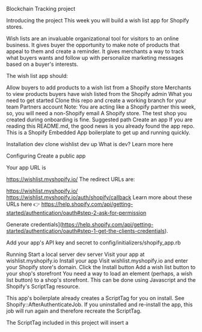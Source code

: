 Blockchain Tracking project

Introducing the project
This week you will build a wish list app for Shopify stores.

Wish lists are an invaluable organizational tool for visitors to an online business. It gives buyer the opportunity to make note of products that appeal to them and create a reminder. It gives merchants a way to track what buyers wants and follow up with personalize marketing messages based on a buyer's interests.

The wish list app should:

Allow buyers to add products to a wish list from a Shopify store
Merchants to view products buyers have wish listed from the Shopify admin
What you need to get started
Clone this repo and create a working branch for your team
Partners account Note: You are acting like a Shopify partner this week, so, you will need a non-Shopify email
A Shopify store. The test shop you created during onboarding is fine.
Suggested path
Create an app
If you are reading this README.md, the good news is you already found the app repo. This is a Shopify Embedded App boilerplate to get up and running quickly.

Installation
dev clone wishlist
dev up
What is dev? Learn more here

Configuring
Create a public app

Your app URL is

https://wishlist.myshopify.io/
The redirect URLs are:

https://wishlist.myshopify.io/
https://wishlist.myshopify.io/auth/shopify/callback
Learn more about these URLs here 👉 https://help.shopify.com/api/getting-started/authentication/oauth#step-2-ask-for-permission

Generate credentials](https://help.shopify.com/api/getting-started/authentication/oauth#step-1-get-the-clients-credentials).

Add your app's API key and secret to config/initializers/shopify_app.rb

Running
Start a local server dev server
Visit your app at wishlist.myshopify.io
Install your app
Visit wishlist.myshopify.io and enter your Shopify store's domain.
Click the Install button
Add a wish list button to your shop's storefront
You need a way to load an element (perhaps, a wish list button) to a shop's storefront. This can be done using Javascript and the Shopify's ScriptTag resource.

This app's boilerplate already creates a ScriptTag for you on install. See Shopify::AfterAuthenticateJob. If you uninstalled and re-install the app, this job will run again and therefore recreate the ScriptTag.

The ScriptTag included in this project will insert a <script> tag linking to the public/buyer.js file, included in this repo. Any javascript you write in this file will be executed on each page of your online store.

💡HINT Use jQuery here to insert a link that will add product to your wish list.

Connecting the wish list
Your wish list button needs to call your app. You'll need to build some routes and controllers that let buyers register interested products.

The scrappy approach

Create a link that will take the buyer directly to your app e.g. https://wishlist.myshopify.io/wanted_products/create?product_id=3

A better approach

Use an ajax request to call a wishlist url in your app - it can be the same url as above, but, without redirecting buyer.

Saving the wish list
Time to write some ruby code 😃

First step, we need a resource. Some command line tips

Now, when you hit the url above you can create or delete a wish list element for that buyer.

🏃🏃‍🏃 Stretch Goal: In the app's simplest form, it will support 1 buyer's wish list. What would your store and app need to support multiple buyers? 💡HINT Check out the checkout 😉 settings in your store's admin.

Viewing the wish list
Create a new page in your app for the buyer to view their wish list e.g. https://wishlist.myshopify.io/wanted_products

🏃🏃‍🏃 Stretch Goal: Buyer's can manually go to this link, however, it would be lovely if there was a link on every page directing them to their most wanted products.

Surfacing wish list products to the merchant
Awesome, your buyers have created a bunch of wish list items. Now, how do you show those interested products to the merchant?

This Shopify app template provides a merchant view already. You can add to this view in these files

app/controllers/home_controller.rb
app/views/home/index.html.erb
🏃🏃‍🏃 Stretch Goals Instead of using html and ruby in index.html.erb, try using Shopify's fancy new React framework, Polaris. Polaris has been included for you and you can your React code to app/javascript/packs/hello_react.jsx.

(If your team has time) A wish list for the wish list:
Allow buyers to send their wish lists to friends and family for an upcoming birthday or celebration
Allow merchants to send personal marketing emails based on a items in a buyer's wish list
See the most wished for items
Good luck and happy coding 💻!
Troubleshooting
Q: It looks like public/buyer.js is firing more than once per page load on the storefront. Whats going on? A: This app is setup to create a new script tag when the app is installed. When you install the app, /app/jobs/shopify/after_authenticate_job.rb is run. This should only add one script tag, but if in the course of development something goes wrong (like you tried to install with cookies disabled or an aggressive ad-blocker, or your app threw an exception on install), you may end up firing the job more than once. Uninstalling the app from your store will remove all the script tags associated with the shop. You can see the currently installed script tags by visiting https://shopify.com/admin/script_tags.json (this should ask you to log into your own test store)

Q: I don't understand how this app authenticates and does other 'magic' A: This app is a ruby on rails app that uses the shopify_app gem to do most of the heavy lifting. This gem works as a 'rails engine' or plugin and hides most of the behind the scenes code in the gem itself. To see how it works and what else you can do with the gem, checkout https://github.com/Shopify/shopify_app and the shopify_api gem used by the shopify_app gem to make REST calls to shopify https://github.com/Shopify/shopify_api